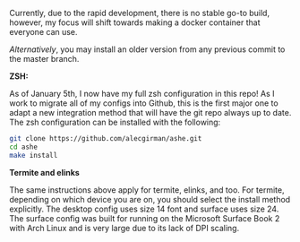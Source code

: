 Currently, due to the rapid development, there is no stable go-to build, however, my focus will shift towards making a docker container that everyone can use.

*Alternatively*, you may install an older version from any previous commit to the master branch.

**ZSH:**

As of January 5th, I now have my full zsh configuration in this repo!
As I work to migrate all of my configs into Github, this is the first major one to adapt a new
integration method that will have the git repo always up to date.  The zsh configuration can
be installed with the following:
```zsh
git clone https://github.com/alecgirman/ashe.git
cd ashe
make install
```
**Termite and elinks**

The same instructions above apply for termite, elinks, and too.
For termite, depending on which device you are on, you should select the install method explicitly.
The desktop config uses size 14 font and surface uses size 24.  The surface config was built for 
running on the Microsoft Surface Book 2 with Arch Linux and is very large due to its lack of DPI scaling.
